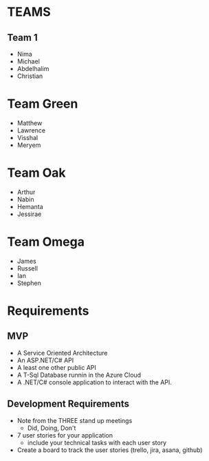 # TEAMS

## Team 1
- Nima
- Michael
- Abdelhalim
- Christian

# Team Green
- Matthew
- Lawrence
- Visshal
- Meryem

# Team Oak
- Arthur
- Nabin
- Hemanta
- Jessirae

# Team Omega
- James
- Russell
- Ian
- Stephen

# Requirements
## MVP
- A Service Oriented Architecture
- An ASP.NET/C# API
- A least one other public API
- A T-Sql Database runnin in the Azure Cloud
- A .NET/C# console application to interact with the API.

## Development Requirements
- Note from the THREE stand up meetings
    - Did, Doing, Don't
- 7 user stories for your application
    - include your technical tasks with each user story
- Create a board to track the user stories (trello, jira, asana, github)